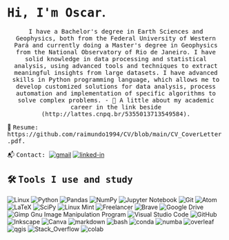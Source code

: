 <h1 align="left">  <samp>Hi, I'm Oscar</samp>.</h1>
</h1>

<p align="center">
  <samp> I  have  a  Bachelor's  degree  in  Earth  Sciences  and  Geophysics,  both  from  the  Federal  University  of Western Pará and currently doing a Master's degree in Geophysics from the National Observatory of Rio de Janeiro. I  have  solid  knowledge  in  data  processing  and  statistical  analysis,  using  advanced  tools  and techniques  to  extract  meaningful  insights  from  large  datasets.  I  have  advanced  skills  in  Python programming language, which allows me to develop customized solutions for data analysis, process automation and implementation of specific algorithms to solve complex problems.
- 📄 A little about my academic career in the link beside (http://lattes.cnpq.br/5355013713549584).
   
</p>
  </samp>
📄 <samp>Resume: https://github.com/raimundo1994/CV/blob/main/CV_CoverLetter.pdf.  </samp>

  
📬 <samp>Contact: </samp> [![gmail](https://img.shields.io/badge/Gmail-D14836?style=for-the-badge&logo=Gmail&logoColor=white)](mailto:raimundooscarjr@gmail.com) [![linked-in](https://img.shields.io/badge/Linkedin-0077B5?style=for-the-badge&logo=LinkedIn&logoColor=white)](https://www.linkedin.com/in/oscarfilho84672b103)


## 🛠 <samp>Tools I use and study</samp>
![Linux](https://img.shields.io/badge/Linux-FCC624?style=for-the-badge&logo=linux&logoColor=black)
![Python](https://img.shields.io/badge/python-3670A0?style=for-the-badge&logo=python&logoColor=ffdd54)
![Pandas](https://img.shields.io/badge/pandas-%23150458.svg?style=for-the-badge&logo=pandas&logoColor=white)
![NumPy](https://img.shields.io/badge/numpy-%23013243.svg?style=for-the-badge&logo=numpy&logoColor=white)
![Jupyter Notebook](https://img.shields.io/badge/jupyter-%23FA0F00.svg?style=for-the-badge&logo=jupyter&logoColor=white)
![Git](https://img.shields.io/badge/git-%23F05033.svg?style=for-the-badge&logo=git&logoColor=white)
![Atom](https://img.shields.io/badge/Atom-%2366595C.svg?style=for-the-badge&logo=atom&logoColor=white)
![LaTeX](https://img.shields.io/badge/latex-%23008080.svg?style=for-the-badge&logo=latex&logoColor=white)
![SciPy](https://img.shields.io/badge/SciPy-%230C55A5.svg?style=for-the-badge&logo=scipy&logoColor=%white)
![Linux Mint](https://img.shields.io/badge/Linux%20Mint-87CF3E?style=for-the-badge&logo=Linux%20Mint&logoColor=white)
![Freelancer](https://img.shields.io/badge/Freelancer-29B2FE?style=for-the-badge&logo=Freelancer&logoColor=white)
![Brave](https://img.shields.io/badge/Brave-FB542B?style=for-the-badge&logo=Brave&logoColor=white)
![Google Drive](https://img.shields.io/badge/Google%20Drive-4285F4?style=for-the-badge&logo=googledrive&logoColor=white)
![Gimp Gnu Image Manipulation Program](https://img.shields.io/badge/Gimp-657D8B?style=for-the-badge&logo=gimp&logoColor=FFFFFF)
![Visual Studio Code](https://img.shields.io/badge/Visual%20Studio%20Code-0078d7.svg?style=for-the-badge&logo=visual-studio-code&logoColor=white)
![GitHub](https://img.shields.io/badge/github-%23121011.svg?style=for-the-badge&logo=github&logoColor=white)
![Inkscape](https://img.shields.io/badge/Inkscape-e0e0e0?style=for-the-badge&logo=inkscape&logoColor=080A13)
![Canva](https://img.shields.io/badge/Canva-%2300C4CC.svg?style=for-the-badge&logo=Canva&logoColor=white)
![markdown](https://img.shields.io/badge/-Markdown-000000?style=for-the-badge&logo=markdown&logoColor=white)
![bash](https://img.shields.io/badge/-Bash-000000?style=for-the-badge&logo=gnu-bash&logoColor=white)
![conda](https://img.shields.io/badge/conda-342B029.svg?&style=for-the-badge&logo=anaconda&logoColor=white)
![numba](https://img.shields.io/badge/Numba-00A3E0?style=for-the-badge&logo=Numba&logoColor=white)
![overleaf](https://img.shields.io/badge/Overleaf-47A141?style=for-the-badge&logo=Overleaf&logoColor=white)
![qgis](https://img.shields.io/badge/qgis-3.24_Tisler-93b023?&style=for-the-badge&logo=qgis&logoColor=white)
![Stack_Overflow](https://img.shields.io/badge/Stack_Overflow-FE7A16?style=for-the-badge&logo=stack-overflow&logoColor=white)
![colab](https://img.shields.io/badge/Colab-F9AB00?style=for-the-badge&logo=googlecolab&color=525252)

<br>
